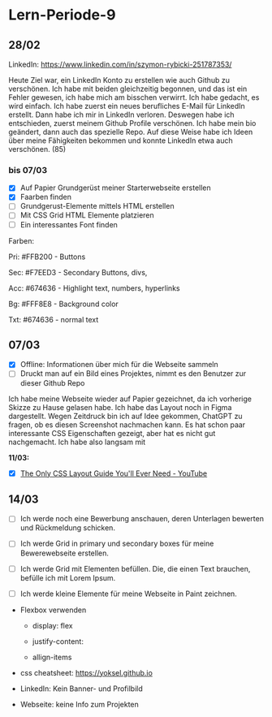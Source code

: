 # Lern-Periode-9

## 28/02

LinkedIn: https://www.linkedin.com/in/szymon-rybicki-251787353/

Heute Ziel war, ein LinkedIn Konto zu erstellen wie auch Github zu verschönen. Ich habe mit beiden gleichzeitig begonnen, und das ist ein Fehler gewesen, ich habe mich am bisschen verwirrt. Ich habe gedacht, es wird einfach. Ich habe zuerst ein neues berufliches E-Mail für LinkedIn erstellt. Dann habe ich mir in LinkedIn verloren. Deswegen habe ich entschieden, zuerst meinem Github Profile verschönen. Ich habe mein bio geändert, dann auch das spezielle Repo. Auf diese Weise habe ich Ideen über meine Fähigkeiten bekommen und konnte LinkedIn etwa auch verschönen. (85)

### bis 07/03

- [x] Auf Papier Grundgerüst meiner Starterwebseite erstellen
- [x] Faarben finden
- [ ] Grundgerust-Elemente mittels HTML erstellen
- [ ] Mit CSS Grid HTML Elemente platzieren
- [ ] Ein interessantes Font finden

Farben:

Pri: #FFB200 - Buttons

Sec: #F7EED3 - Secondary Buttons, divs, 

Acc: #674636 - Highlight text, numbers, hyperlinks

Bg: #FFF8E8 - Background color

Txt: #674636 - normal text 

## 07/03

- [x] Offline: Informationen über mich für die Webseite sammeln
- [ ] Druckt man auf ein Bild eines Projektes, nimmt es den Benutzer zur dieser Github Repo

Ich habe meine Webseite wieder auf Papier gezeichnet, da ich vorherige Skizze zu Hause gelasen habe. Ich habe das Layout noch in Figma dargestellt. Wegen Zeitdruck bin ich auf Idee gekommen, ChatGPT zu fragen, ob es diesen Screenshot nachmachen kann. Es hat schon paar interessante CSS Eigenschaften gezeigt, aber hat es nicht gut nachgemacht. Ich habe also langsam mit 

**11/03:**

- [x] [The Only CSS Layout Guide You'll Ever Need - YouTube](https://www.youtube.com/watch?v=i1FeOOhNnwU)

## 14/03

- [ ] Ich werde noch eine Bewerbung anschauen, deren Unterlagen bewerten und Rückmeldung schicken.

- [ ] Ich werde Grid in primary und secondary boxes für meine Bewerewebseite erstellen.

- [ ] Ich werde Grid mit Elementen befüllen. Die, die einen Text brauchen, befülle ich mit Lorem Ipsum. 

- [ ] Ich werde kleine Elemente für meine Webseite in Paint zeichnen.

- Flexbox verwenden
  
  - display: flex
  
  - justify-content:
  
  - allign-items

- css cheatsheet: https://yoksel.github.io

- LinkedIn: Kein Banner- und Profilbild

- Webseite: keine Info zum Projekten
